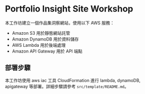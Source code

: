 # Portfolio Insight Site Workshop

本工作坊建立一個作品集洞察網站，使用以下 AWS 服務：
- Amazon S3 用於靜態網站託管
- Amazon DynamoDB 用於資料儲存
- AWS Lambda 用於後端處理
- Amazon API Gateway 用於 API 端點

## 部署步驟
本工作坊使用 aws iac 工具 CloudFormation 進行 lambda, dynamoDB, apigateway 等部署。詳細步驟請參考 `src/template/README.md`。
